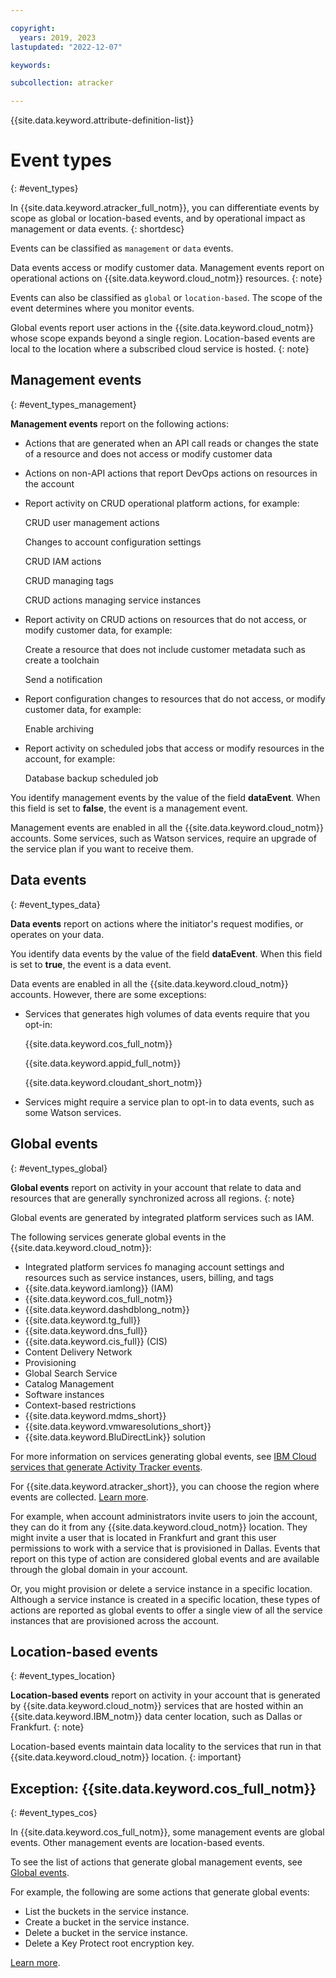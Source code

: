 ```yaml
---

copyright:
  years: 2019, 2023
lastupdated: "2022-12-07"

keywords:

subcollection: atracker

---
```


{{site.data.keyword.attribute-definition-list}}


# Event types
{: #event_types}

In {{site.data.keyword.atracker_full_notm}}, you can differentiate events by scope as global or location-based events, and by operational impact as management or data events.
{: shortdesc}

Events can be classified as `management` or `data` events.

Data events access or modify customer data. Management events report on operational actions on {{site.data.keyword.cloud_notm}} resources.
{: note}


Events can also be classified as `global` or `location-based`. The scope of the event determines where you monitor events.

Global events report user actions in the {{site.data.keyword.cloud_notm}} whose scope expands beyond a single region. Location-based events are local to the location where a subscribed cloud service is hosted.
{: note}



## Management events
{: #event_types_management}

**Management events** report on the following actions:
* Actions that are generated when an API call reads or changes the state of a resource and does not access or modify customer data
* Actions on non-API actions that report DevOps actions on resources in the account

* Report activity on CRUD operational platform actions, for example:

    CRUD user management actions

    Changes to account configuration settings

    CRUD IAM actions

    CRUD managing tags

    CRUD actions managing service instances

* Report activity on CRUD actions on resources that do not access, or modify customer data, for example:

    Create a resource that does not include customer metadata such as create a toolchain

    Send a notification

* Report configuration changes to resources that do not access, or modify customer data, for example:

    Enable archiving

* Report activity on scheduled jobs that access or modify resources in the account, for example:

    Database backup scheduled job



You identify management events by the value of the field **dataEvent**. When this field is set to **false**, the event is a management event.

Management events are enabled in all the {{site.data.keyword.cloud_notm}} accounts. Some services, such as Watson services, require an upgrade of the service plan if you want to receive them.



## Data events
{: #event_types_data}

**Data events** report on actions where the initiator's request modifies, or operates on your data.

You identify data events by the value of the field **dataEvent**. When this field is set to **true**, the event is a data event.

Data events are enabled in all the {{site.data.keyword.cloud_notm}} accounts. However, there are some exceptions:
* Services that generates high volumes of data events require that you opt-in:

    {{site.data.keyword.cos_full_notm}}

    {{site.data.keyword.appid_full_notm}}

    {{site.data.keyword.cloudant_short_notm}}

* Services might require a service plan to opt-in to data events, such as some Watson services.




## Global events
{: #event_types_global}

**Global events** report on activity in your account that relate to data and resources that are generally synchronized across all regions.
{: note}

Global events are generated by integrated platform services such as IAM.

The following services generate global events in the {{site.data.keyword.cloud_notm}}:
* Integrated platform services fo managing account settings and resources such as service instances, users, billing, and tags
* {{site.data.keyword.iamlong}} (IAM)
* {{site.data.keyword.cos_full_notm}}
* {{site.data.keyword.dashdblong_notm}}
* {{site.data.keyword.tg_full}}
* {{site.data.keyword.dns_full}}
* {{site.data.keyword.cis_full}} (CIS)
* Content Delivery Network
* Provisioning
* Global Search Service
* Catalog Management
* Software instances
* Context-based restrictions
* {{site.data.keyword.mdms_short}}
* {{site.data.keyword.vmwaresolutions_short}}
* {{site.data.keyword.BluDirectLink}} solution

For more information on services generating global events, see [IBM Cloud services that generate Activity Tracker events](/docs/atracker?topic=atracker-atracker_cloud_services).

For {{site.data.keyword.atracker_short}}, you can choose the region where events are collected. [Learn more](/docs/atracker?topic=atracker-getting-started-routing#getting-started-routing-setp5).


For example, when account administrators invite users to join the account, they can do it from any {{site.data.keyword.cloud_notm}} location. They might invite a user that is located in Frankfurt and grant this user permissions to work with a service that is provisioned in Dallas. Events that report on this type of action are considered global events and are available through the global domain in your account.

Or, you might provision or delete a service instance in a specific location. Although a service instance is created in a specific location, these types of actions are reported as global events to offer a single view of all the service instances that are provisioned across the account.



## Location-based events
{: #event_types_location}

**Location-based events** report on activity in your account that is generated by {{site.data.keyword.cloud_notm}} services that are hosted within an {{site.data.keyword.IBM_notm}} data center location, such as Dallas or Frankfurt.
{: note}

Location-based events maintain data locality to the services that run in that {{site.data.keyword.cloud_notm}} location.
{: important}



## Exception: {{site.data.keyword.cos_full_notm}}
{: #event_types_cos}

In {{site.data.keyword.cos_full_notm}}, some management events are global events. Other management events are location-based events.

To see the list of actions that generate global management events, see [Global events](/docs/cloud-object-storage?topic=cloud-object-storage-at-events#at-actions-global).

For example, the following are some actions that generate global events:
* List the buckets in the service instance.
* Create a bucket in the service instance.
* Delete a bucket in the service instance.
* Delete a Key Protect root encryption key.

[Learn more](/docs/cloud-object-storage?topic=cloud-object-storage-at-events).
